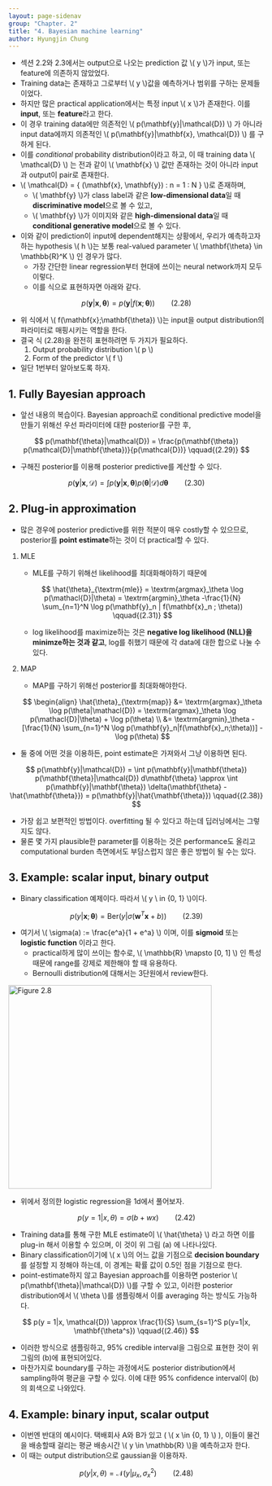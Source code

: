 ```yaml
---
layout: page-sidenav
group: "Chapter. 2"
title: "4. Bayesian machine learning"
author: Hyungjin Chung
---
```


- 섹션 2.2와 2.3에서는 output으로 나오는 prediction 값 \\( y \\)가 input, 또는 feature에 의존하지 않았었다.
- Training data는 존재하고 그로부터 \\( y \\)값을 예측하거나 범위를 구하는 문제들이었다.
- 하지만 많은 practical application에서는 특정 input \\( x \\)가 존재한다. 이를 **input**, 또는 **feature**라고 한다.
- 이 경우 training data에만 의존적인 \\( p(\mathbf{y}\|\mathcal{D}) \\) 가 아니라 input data에까지 의존적인 \\( p(\mathbf{y}\|\mathbf{x}, \mathcal{D}) \\) 를 구하게 된다.
- 이를 *conditional* probability distribution이라고 하고, 이 때 training data \\( \mathcal{D} \\) 는 전과 같이 \\( \mathbf{x} \\) 값만 존재하는 것이 아니라 input과 output이 pair로 존재한다.
- \\( \mathcal{D} = \{ (\mathbf{x}, \mathbf{y}) : n = 1 : N \} \\)로 존재하며, 
    - \\( \mathbf{y} \\)가 class label과 같은 **low-dimensional data**일 때 **discriminative model**으로 볼 수 있고,
    - \\( \mathbf{y} \\)가 이미지와 같은 **high-dimensional data**일 때 **conditional generative model**으로 볼 수 있다.
- 이와 같이 prediction이 input에 dependent해지는 상황에서, 우리가 예측하고자 하는 hypothesis \\( h \\)는 보통 real-valued parameter \\( \mathbf{\theta} \in \mathbb{R}^K \\) 인 경우가 많다.
    - 가장 간단한 linear regression부터 현대에 쓰이는 neural network까지 모두 이렇다.
    - 이를 식으로 표현하자면 아래와 같다.

$$
p(\mathbf{y}|\mathbf{x}, \mathbf{\theta}) = p(\mathbf{y}|f(\mathbf{x};\mathbf{\theta})) \qquad{(2.28)}
$$

- 위 식에서 \\( f(\mathbf{x};\mathbf{\theta}) \\)는 input을 output distribution의 파라미터로 매핑시키는 역할을 한다.
- 결국 식 (2.28)을 완전히 표현하려면 두 가지가 필요하다.
    1. Output probability distribution \\( p \\)
    2. Form of the predictor \\( f \\)
- 일단 1번부터 알아보도록 하자.

## 1. Fully Bayesian approach

- 앞선 내용의 복습이다. Bayesian approach로 conditional predictive model을 만들기 위해선 우선 파라미터에 대한 posterior를 구한 후,

$$
p(\mathbf{\theta}|\mathcal{D}) = \frac{p(\mathbf{\theta}) p(\mathcal{D}|\mathbf{\theta})}{p(\mathcal{D})} \qquad{(2.29)}
$$

- 구해진 posterior를 이용해 posterior predictive를 계산할 수 있다.

$$
p(\mathbf{y}|\mathbf{x}, \mathcal{D}) = \int p(\mathbf{y}|\mathbf{x}, \mathbf{\theta}) p(\mathbf{\theta}|\mathcal{D}) d\mathbf{\theta} \qquad{(2.30)}
$$

## 2. Plug-in approximation

- 많은 경우에 posterior predictive를 위한 적분이 매우 costly할 수 있으므로, posterior를 **point estimate**하는 것이 더 practical할 수 있다.

1. MLE
    - MLE를 구하기 위해선 likelihood를 최대화해야하기 때문에

    $$
    \hat{\theta}_{\textrm{mle}} = \textrm{argmax}_\theta \log p(\mathacl{D}|\theta) = \textrm{argmin}_\theta -\frac{1}{N} \sum_{n=1}^N \log p(\mathbf{y}_n | f(\mathbf{x}_n ; \theta)) \qquad{(2.31)}
    $$

    - log likelihood를 maximize하는 것은 **negative log likelihood (NLL)을 minimze하는 것과 같고**, log를 취했기 때문에 각 data에 대한 합으로 나눌 수 있다.

2. MAP
    - MAP를 구하기 위해선 posterior를 최대화해야한다.

    $$
    \begin{align}
    \hat{\theta}_{\textrm{map}} &= \textrm{argmax}_\theta \log p(\theta|\mathacl{D}) = \textrm{argmax}_\theta \log p(\mathacl{D}|\theta) + \log p(\theta) \\
    &= \textrm{argmin}_\theta -[\frac{1}{N} \sum_{n=1}^N \log p(\mathbf{y}_n|f(\mathbf{x}_n;\theta))] - \log p(\theta)
    $$

- 둘 중에 어떤 것을 이용하든, point estimate은 가져와서 그냥 이용하면 된다.

$$
p(\mathbf{y}|\mathcal{D}) = \int p(\mathbf{y}|\mathbf{\theta}) p(\mathbf{\theta}|\mathcal{D}) d\mathbf{\theta} \approx \int p(\mathbf{y}|\mathbf{\theta}) \delta(\mathbf{\theta} - \hat{\mathbf{\theta}}) = p(\mathbf{y}|\hat{\mathbf{\theta}}) \qquad{(2.38)}
$$

- 가장 쉽고 보편적인 방법이다. overfitting 될 수 있다고 하는데 딥러닝에서는 그렇지도 않다.
- 물론 몇 가지 plausible한 parameter를 이용하는 것은 performance도 올리고 computational burden 측면에서도 부담스럽지 않은 좋은 방법이 될 수는 있다.

## 3. Example: scalar input, binary output

- Binary classification 예제이다. 따라서 \\( y \ in \{0, 1\} \\)이다.

$$
p(y|\mathbf{x}; \mathbf{\theta}) = \textrm{Ber}(y|\sigma(\mathbf{w}^T\mathbf{x} + b)) \qquad{(2.39)}
$$

- 여기서 \\( \sigma(a) := \frac{e^a}{1 + e^a} \\) 이며, 이를 **sigmoid** 또는 **logistic function** 이라고 한다.
    - practical하게 많이 쓰이는 함수로, \\( \mathbb{R} \mapsto [0, 1] \\) 인 특성 때문에 range를 강제로 제한해야 할 때 유용하다.
    - Bernoulli distribution에 대해서는 3단원에서 review한다.

<div class="text-center">
  <img src="{{ site.baseurl }}/images/2.8.PNG" alt="Figure 2.8"   height="400px" />
</div>

- 위에서 정의한 logistic regression을 1d에서 풀어보자.

$$
p(y = 1|x, \theta) = \sigma(b + wx) \qquad{(2.42)}
$$

- Training data를 통해 구한 MLE estimate이 \\( \hat{\theta} \\) 라고 하면 이를 plug-in 해서 이용할 수 있으며, 이 것이 위 그림 (a) 에 나타나있다.
- Binary classification이기에 \\( x \\)의 어느 값을 기점으로 **decision boundary**를 설정할 지 정해야 하는데, 이 경계는 확률 값이 0.5인 점을 기점으로 한다.
- point-estimate하지 않고 Bayesian approach를 이용하면 posterior \\( p(\mathbf{\theta}|\mathcal{D}) \\)를 구할 수 있고, 이러한 posterior distribution에서 \\( \theta \\)를 샘플링해서 이를 averaging 하는 방식도 가능하다.

$$
p(y = 1|x, \mathcal{D}) \approx \frac{1}{S} \sum_{s=1}^S p(y=1|x, \mathbf{\theta^s}) \qquad{(2.46)}
$$

- 이러한 방식으로 샘플링하고, 95% credible interval을 그림으로 표현한 것이 위 그림의 (b)에 표현되어있다.
- 마찬가지로 boundary를 구하는 과정에서도 posterior distribution에서 sampling하여 평균을 구할 수 있다. 이에 대한 95% confidence interval이 (b)의 회색으로 나와있다.

## 4. Example: binary input, scalar output

- 이번엔 반대의 예시이다. 택배회사 A와 B가 있고 ( \\( x \in \{0, 1\} \\) ), 이들이 물건을 배송할때 걸리는 평균 배송시간 \\( y \in \mathbb{R} \\)을 예측하고자 한다.
- 이 때는 output distribution으로 gaussian을 이용하자.

$$
p(y|x, \theta) = \mathcal{N}(y|\mu_x, \sigma_x^2) \qquad{(2.48)}
$$
    